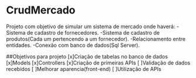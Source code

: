 # CrudMercado

Projeto com objetivo de simular um sistema de mercado onde haverá:
  -Sistema de cadastro de fornecedores.
  -Sistema de cadastro de produtos(Cada um pertencendo a um fornecedor).
  -Relacionamento entre entidades.
  -Conexão com banco de dados(Sql Server).      

##Objetivos para projeto
  [x]Criação de tabelas no banco de dados
  [x]Models
  [x]Controllers
  [x]Criação de primeiras APIs
  [ ]Validação de dados recebidos
  [ ]Melhorar aparencia(front-end)
  [ ]Utilização de APIs
  


